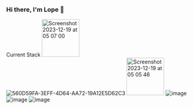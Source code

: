 ### Hi there, I'm Lope 👋

Current Stack <img width="100" alt="Screenshot 2023-12-19 at 05 07 00" src="https://github.com/WonderLady/WonderLady/assets/141274750/7f5db0a7-2657-4207-85f7-1759f90ef27c">
 ![560D59FA-3EFF-4D64-AA72-19A12E5D62C3](https://github.com/WonderLady/WonderLady/assets/141274750/ec380b58-0dbc-4c78-a976-86584124b6cf)
 <img width="100" alt="Screenshot 2023-12-19 at 05 05 46" src="https://github.com/WonderLady/WonderLady/assets/141274750/4bb31378-b769-4cc9-bf3d-f97a333d6c09">
 ![image](https://github.com/WonderLady/WonderLady/assets/141274750/0b8ad9b7-e8de-44e0-9aa2-169846c518f2)
 ![image](https://github.com/WonderLady/WonderLady/assets/141274750/1e7d4164-3107-484d-9f66-37c41630b7cf)
 ![image](https://github.com/WonderLady/WonderLady/assets/141274750/ba78eb77-23e0-4d52-9d82-4a76a02ec718)

